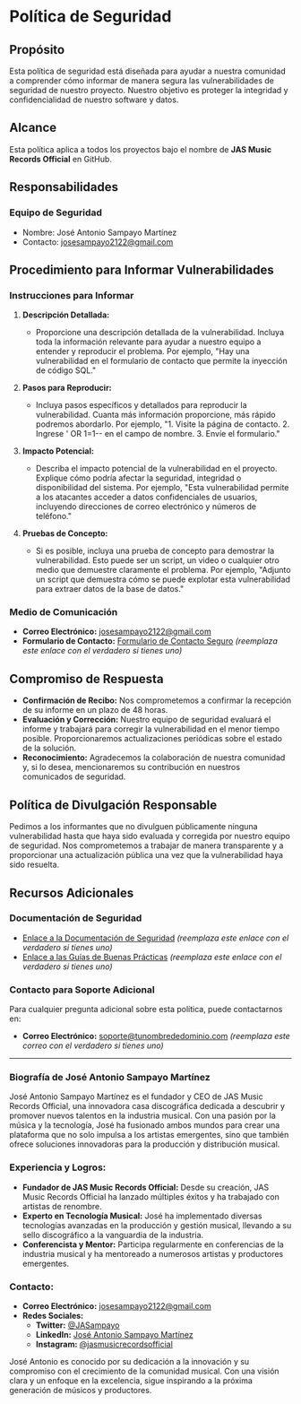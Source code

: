 # Política de Seguridad

## Propósito

Esta política de seguridad está diseñada para ayudar a nuestra comunidad a comprender cómo informar de manera segura las vulnerabilidades de seguridad de nuestro proyecto. Nuestro objetivo es proteger la integridad y confidencialidad de nuestro software y datos.

## Alcance

Esta política aplica a todos los proyectos bajo el nombre de **JAS Music Records Official** en GitHub.

## Responsabilidades

### Equipo de Seguridad

- Nombre: José Antonio Sampayo Martínez
- Contacto: josesampayo2122@gmail.com

## Procedimiento para Informar Vulnerabilidades

### Instrucciones para Informar

1. **Descripción Detallada:** 
   - Proporcione una descripción detallada de la vulnerabilidad. Incluya toda la información relevante para ayudar a nuestro equipo a entender y reproducir el problema. Por ejemplo, "Hay una vulnerabilidad en el formulario de contacto que permite la inyección de código SQL."

2. **Pasos para Reproducir:** 
   - Incluya pasos específicos y detallados para reproducir la vulnerabilidad. Cuanta más información proporcione, más rápido podremos abordarlo. Por ejemplo, "1. Visite la página de contacto. 2. Ingrese ' OR 1=1-- en el campo de nombre. 3. Envíe el formulario."

3. **Impacto Potencial:** 
   - Describa el impacto potencial de la vulnerabilidad en el proyecto. Explique cómo podría afectar la seguridad, integridad o disponibilidad del sistema. Por ejemplo, "Esta vulnerabilidad permite a los atacantes acceder a datos confidenciales de usuarios, incluyendo direcciones de correo electrónico y números de teléfono."

4. **Pruebas de Concepto:** 
   - Si es posible, incluya una prueba de concepto para demostrar la vulnerabilidad. Esto puede ser un script, un video o cualquier otro medio que demuestre claramente el problema. Por ejemplo, "Adjunto un script que demuestra cómo se puede explotar esta vulnerabilidad para extraer datos de la base de datos."

### Medio de Comunicación

- **Correo Electrónico:** josesampayo2122@gmail.com
- **Formulario de Contacto:** [Formulario de Contacto Seguro](#) *(reemplaza este enlace con el verdadero si tienes uno)*

## Compromiso de Respuesta

- **Confirmación de Recibo:** Nos comprometemos a confirmar la recepción de su informe en un plazo de 48 horas.
- **Evaluación y Corrección:** Nuestro equipo de seguridad evaluará el informe y trabajará para corregir la vulnerabilidad en el menor tiempo posible. Proporcionaremos actualizaciones periódicas sobre el estado de la solución.
- **Reconocimiento:** Agradecemos la colaboración de nuestra comunidad y, si lo desea, mencionaremos su contribución en nuestros comunicados de seguridad.

## Política de Divulgación Responsable

Pedimos a los informantes que no divulguen públicamente ninguna vulnerabilidad hasta que haya sido evaluada y corregida por nuestro equipo de seguridad. Nos comprometemos a trabajar de manera transparente y a proporcionar una actualización pública una vez que la vulnerabilidad haya sido resuelta.

## Recursos Adicionales

### Documentación de Seguridad

- [Enlace a la Documentación de Seguridad](#) *(reemplaza este enlace con el verdadero si tienes uno)*
- [Enlace a las Guías de Buenas Prácticas](#) *(reemplaza este enlace con el verdadero si tienes uno)*

### Contacto para Soporte Adicional

Para cualquier pregunta adicional sobre esta política, puede contactarnos en:

- **Correo Electrónico:** soporte@tunombrededominio.com *(reemplaza este correo con el verdadero si tienes uno)*

---

### **Biografía de José Antonio Sampayo Martínez**

José Antonio Sampayo Martínez es el fundador y CEO de JAS Music Records Official, una innovadora casa discográfica dedicada a descubrir y promover nuevos talentos en la industria musical. Con una pasión por la música y la tecnología, José ha fusionado ambos mundos para crear una plataforma que no solo impulsa a los artistas emergentes, sino que también ofrece soluciones innovadoras para la producción y distribución musical.

### **Experiencia y Logros:**

- **Fundador de JAS Music Records Official:** Desde su creación, JAS Music Records Official ha lanzado múltiples éxitos y ha trabajado con artistas de renombre.
- **Experto en Tecnología Musical:** José ha implementado diversas tecnologías avanzadas en la producción y gestión musical, llevando a su sello discográfico a la vanguardia de la industria.
- **Conferencista y Mentor:** Participa regularmente en conferencias de la industria musical y ha mentoreado a numerosos artistas y productores emergentes.

### **Contacto:**

- **Correo Electrónico:** josesampayo2122@gmail.com
- **Redes Sociales:** 
  - **Twitter:** [@JASampayo](#)
  - **LinkedIn:** [José Antonio Sampayo Martínez](#)
  - **Instagram:** [@jasmusicrecordsofficial](#)

José Antonio es conocido por su dedicación a la innovación y su compromiso con el crecimiento de la comunidad musical. Con una visión clara y un enfoque en la excelencia, sigue inspirando a la próxima generación de músicos y productores.
